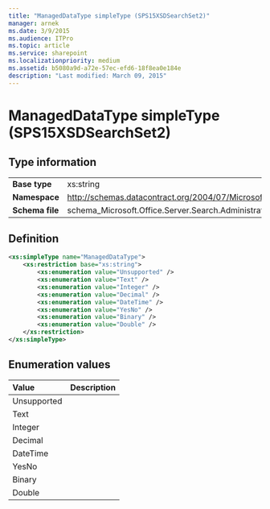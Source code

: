 ```yaml
---
title: "ManagedDataType simpleType (SPS15XSDSearchSet2)"
manager: arnek
ms.date: 3/9/2015
ms.audience: ITPro
ms.topic: article
ms.service: sharepoint
ms.localizationpriority: medium
ms.assetid: b5080a9d-a72e-57ec-efd6-18f8ea0e184e
description: "Last modified: March 09, 2015"
---
```


# ManagedDataType simpleType (SPS15XSDSearchSet2)

 
  
## Type information

|||
|:-----|:-----|
|**Base type** <br/> |xs:string  <br/> |
|**Namespace** <br/> |http://schemas.datacontract.org/2004/07/Microsoft.Office.Server.Search.Administration  <br/> |
|**Schema file** <br/> |schema_Microsoft.Office.Server.Search.Administration.xsd  <br/> |
   
## Definition

```XML
<xs:simpleType name="ManagedDataType">
    <xs:restriction base="xs:string">
        <xs:enumeration value="Unsupported" />
        <xs:enumeration value="Text" />
        <xs:enumeration value="Integer" />
        <xs:enumeration value="Decimal" />
        <xs:enumeration value="DateTime" />
        <xs:enumeration value="YesNo" />
        <xs:enumeration value="Binary" />
        <xs:enumeration value="Double" />
    </xs:restriction>
</xs:simpleType>

```

## Enumeration values

|**Value**|**Description**|
|:-----|:-----|
|Unsupported  <br/> ||
|Text  <br/> ||
|Integer  <br/> ||
|Decimal  <br/> ||
|DateTime  <br/> ||
|YesNo  <br/> ||
|Binary  <br/> ||
|Double  <br/> ||
   

